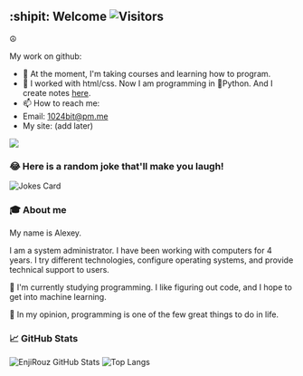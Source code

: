 ## :shipit: Welcome ![Visitors](https://visitor-badge.glitch.me/badge?page_id=DerErde) 

<!-- **DerErde/DerErde** is a ✨ _special_ ✨ repository because its `README.md` (this file) appears on your GitHub profile. -->

:peace_symbol:

My work on github:

- 🔭 At the moment, I'm taking courses and learning how to program.
- 🌱 I worked with html/css. Now I am programming in :snake:Python. And I create notes <a href="https://github.com/DerErde/listOfMyCourses">here</a>.
- 📫 How to reach me:
- Email: 1024bit@pm.me
- My site: (add later)
<a href="https://www.linkedin.com/in/aleksei-sokolov-e/">
<img src="https://img.shields.io/badge/linkedin-%230077B5.svg?&style=for-the-badge&logo=linkedin&logoColor=white"/></a>

### 😂 Here is a random joke that'll make you laugh!
![Jokes Card](https://readme-jokes.vercel.app/api)

### :mortar_board: About me 

My name is Alexey.

I am a system administrator.
I have been working with computers for 4 years. 
I try different technologies, configure operating systems, and provide technical support to users.

:rice_scene: I'm currently studying programming. I like figuring out code, and I hope to get into machine learning.

:rice_scene: In my opinion, programming is one of the few great things to do in life.

### 📈 GitHub Stats

![EnjiRouz GitHub Stats](https://github-readme-stats.vercel.app/api?username=dererde&count_private=true&hide=contribs&show_icons=true&theme=dracula)
![Top Langs](https://github-readme-stats.vercel.app/api/top-langs/?username=dererde&count_private=true&hide=tsql&langs_count=7&theme=dracula&layout=compact)

